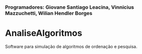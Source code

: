 ### Programadores: Giovane Santiago Leacina, Vinnicius Mazzuchetti, Wilian Hendler Borges

# AnaliseAlgoritmos
Software para simulação de algoritmos de ordenação e pesquisa.
